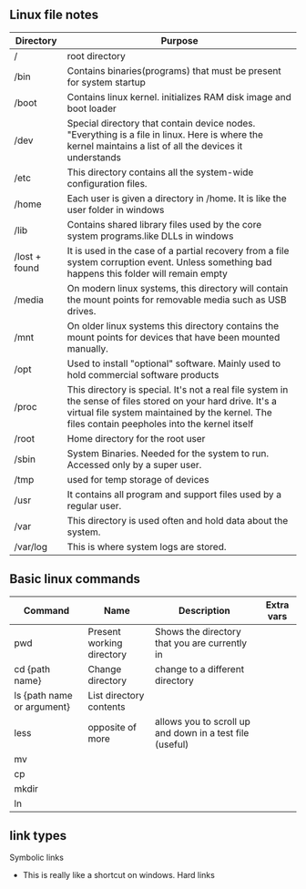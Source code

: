 ## Linux file notes

Directory|Purpose
-|-
/|root directory
/bin|Contains binaries(programs) that must be present for system startup
/boot|Contains linux kernel. initializes RAM disk image and boot loader
/dev|Special directory that contain device nodes. "Everything is a file in linux. Here is where the kernel maintains a list of all the devices it understands
/etc|This directory contains all the system-wide configuration files. 
/home|Each user is given a directory in /home. It is like the user folder in windows
/lib| Contains shared library files used by the core system programs.like DLLs in windows
/lost + found|It is used in the case of a partial recovery from a file system corruption event. Unless something bad happens this folder will remain empty
/media|On modern linux systems, this directory will contain the mount points for removable media such as USB drives. 
/mnt|On older linux systems this directory contains the mount points for devices that have been mounted manually.
/opt|Used to install "optional" software. Mainly used to hold commercial software products
/proc|This directory is special. It's not a real file system in the sense of files stored on your hard drive. It's a virtual file system maintained by the kernel. The files contain peepholes into the kernel itself
/root|Home directory for the root user
/sbin|System Binaries. Needed for the system to run. Accessed only by a super user.
/tmp|used for temp storage of devices
/usr|It contains all program and support files used by a regular user.
/var|This directory is used often and hold data about the system.
/var/log| This is where system logs are stored.


## Basic linux commands
Command|Name|Description|Extra vars
-|-|-|-
pwd|Present working directory|Shows the directory that you are currently in
cd {path name}|Change directory| change to a different directory
ls {path name or argument}| List directory contents|
less|opposite of more| allows you to scroll up and down in a test file (useful)
mv|
cp|
mkdir|
ln|

## link types
Symbolic links
- This is really like a shortcut on windows.
Hard links